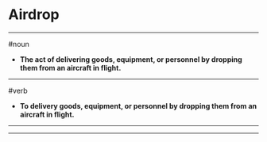 # Airdrop
---
#noun
- **The act of delivering goods, equipment, or personnel by dropping them from an aircraft in flight.**
---
#verb
- **To delivery goods, equipment, or personnel by dropping them from an aircraft in flight.**
---
---
